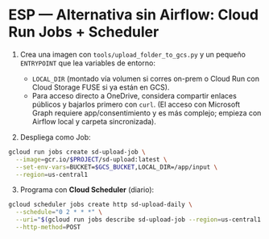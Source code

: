 # ESP — Alternativa sin Airflow: Cloud Run Jobs + Scheduler

1) Crea una imagen con `tools/upload_folder_to_gcs.py` y un pequeño `ENTRYPOINT` que lea variables de entorno:
   - `LOCAL_DIR` (montado vía volumen si corres on-prem o Cloud Run con Cloud Storage FUSE si ya están en GCS).
   - Para acceso directo a OneDrive, considera compartir enlaces públicos y bajarlos primero con `curl`.
   (El acceso con Microsoft Graph requiere app/consentimiento y es más complejo; empieza con Airflow local y carpeta sincronizada).

2) Despliega como Job:
```bash
gcloud run jobs create sd-upload-job \
  --image=gcr.io/$PROJECT/sd-upload:latest \
  --set-env-vars=BUCKET=$GCS_BUCKET,LOCAL_DIR=/app/input \
  --region=us-central1
```

3) Programa con **Cloud Scheduler** (diario):
```bash
gcloud scheduler jobs create http sd-upload-daily \
  --schedule="0 2 * * *" \
  --uri="$(gcloud run jobs describe sd-upload-job --region=us-central1 --format='value(uri)')" \
  --http-method=POST
```
